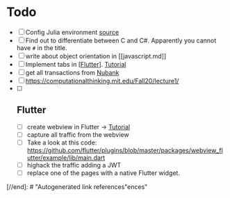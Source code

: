 # Todo

- [ ] Config Julia environment [source](https://mitmath.github.io/18S191/Fall20/installation/)
- [ ] Find out to differentiate between C and C#. Apparently you cannot have `#` in the title.
- [ ] write about object orientation in [[javascript.md]]
- [ ] Implement tabs in [[Flutter]]. [Tutorial](https://api.flutter.dev/flutter/cupertino/CupertinoTabScaffold-class.html)
- [ ] get all transactions from [Nubank](https://github.com/Astrocoders/nubank-api)
- [ ] https://computationalthinking.mit.edu/Fall20/lecture1/
- [ ] ## Flutter
  - [ ] create webview in Flutter -> [Tutorial](https://www.digitalocean.com/community/tutorials/flutter-webview)
  - [ ] capture all traffic from the webview
  - [ ] Take a look at this code: https://github.com/flutter/plugins/blob/master/packages/webview_flutter/example/lib/main.dart
  - [ ] highack the traffic adding a JWT
  - [ ] replace one of the pages with a native Flutter widget.

[//begin]: # "Autogenerated link references for markdown compatibility"
[flutter]: flutter "Flutter"

[//end]: # "Autogenerated link references"ences"
